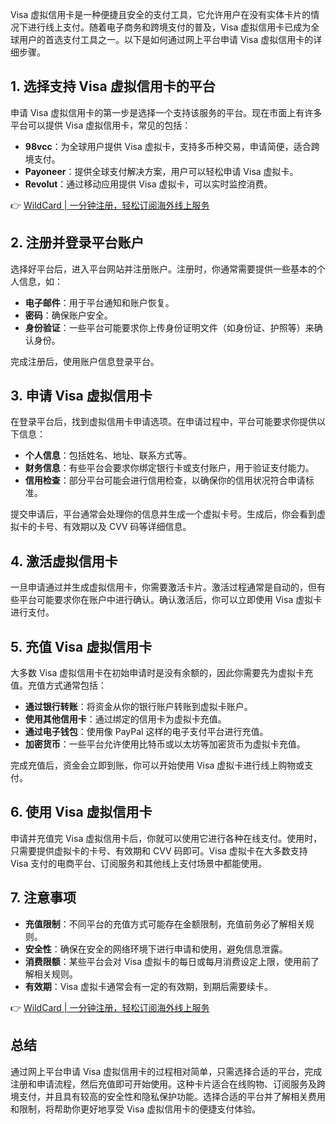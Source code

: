 Visa 虚拟信用卡是一种便捷且安全的支付工具，它允许用户在没有实体卡片的情况下进行线上支付。随着电子商务和跨境支付的普及，Visa 虚拟信用卡已成为全球用户的首选支付工具之一。以下是如何通过网上平台申请 Visa 虚拟信用卡的详细步骤。

## 1. 选择支持 Visa 虚拟信用卡的平台

申请 Visa 虚拟信用卡的第一步是选择一个支持该服务的平台。现在市面上有许多平台可以提供 Visa 虚拟信用卡，常见的包括：

- **98vcc**：为全球用户提供 Visa 虚拟卡，支持多币种交易，申请简便，适合跨境支付。
- **Payoneer**：提供全球支付解决方案，用户可以轻松申请 Visa 虚拟卡。
- **Revolut**：通过移动应用提供 Visa 虚拟卡，可以实时监控消费。

👉 [WildCard | 一分钟注册，轻松订阅海外线上服务](https://bit.ly/bewildcard)

## 2. 注册并登录平台账户

选择好平台后，进入平台网站并注册账户。注册时，你通常需要提供一些基本的个人信息，如：

- **电子邮件**：用于平台通知和账户恢复。
- **密码**：确保账户安全。
- **身份验证**：一些平台可能要求你上传身份证明文件（如身份证、护照等）来确认身份。

完成注册后，使用账户信息登录平台。

## 3. 申请 Visa 虚拟信用卡

在登录平台后，找到虚拟信用卡申请选项。在申请过程中，平台可能要求你提供以下信息：

- **个人信息**：包括姓名、地址、联系方式等。
- **财务信息**：有些平台会要求你绑定银行卡或支付账户，用于验证支付能力。
- **信用检查**：部分平台可能会进行信用检查，以确保你的信用状况符合申请标准。

提交申请后，平台通常会处理你的信息并生成一个虚拟卡号。生成后，你会看到虚拟卡的卡号、有效期以及 CVV 码等详细信息。

## 4. 激活虚拟信用卡

一旦申请通过并生成虚拟信用卡，你需要激活卡片。激活过程通常是自动的，但有些平台可能要求你在账户中进行确认。确认激活后，你可以立即使用 Visa 虚拟卡进行支付。

## 5. 充值 Visa 虚拟信用卡

大多数 Visa 虚拟信用卡在初始申请时是没有余额的，因此你需要先为虚拟卡充值。充值方式通常包括：

- **通过银行转账**：将资金从你的银行账户转账到虚拟卡账户。
- **使用其他信用卡**：通过绑定的信用卡为虚拟卡充值。
- **通过电子钱包**：使用像 PayPal 这样的电子支付平台进行充值。
- **加密货币**：一些平台允许使用比特币或以太坊等加密货币为虚拟卡充值。

完成充值后，资金会立即到账，你可以开始使用 Visa 虚拟卡进行线上购物或支付。

## 6. 使用 Visa 虚拟信用卡

申请并充值完 Visa 虚拟信用卡后，你就可以使用它进行各种在线支付。使用时，只需要提供虚拟卡的卡号、有效期和 CVV 码即可。Visa 虚拟卡在大多数支持 Visa 支付的电商平台、订阅服务和其他线上支付场景中都能使用。

## 7. 注意事项

- **充值限制**：不同平台的充值方式可能存在金额限制，充值前务必了解相关规则。
- **安全性**：确保在安全的网络环境下进行申请和使用，避免信息泄露。
- **消费限额**：某些平台会对 Visa 虚拟卡的每日或每月消费设定上限，使用前了解相关规则。
- **有效期**：Visa 虚拟卡通常会有一定的有效期，到期后需要续卡。

👉 [WildCard | 一分钟注册，轻松订阅海外线上服务](https://bit.ly/bewildcard)

## 总结

通过网上平台申请 Visa 虚拟信用卡的过程相对简单，只需选择合适的平台，完成注册和申请流程，然后充值即可开始使用。这种卡片适合在线购物、订阅服务及跨境支付，并且具有较高的安全性和隐私保护功能。选择合适的平台并了解相关费用和限制，将帮助你更好地享受 Visa 虚拟信用卡的便捷支付体验。